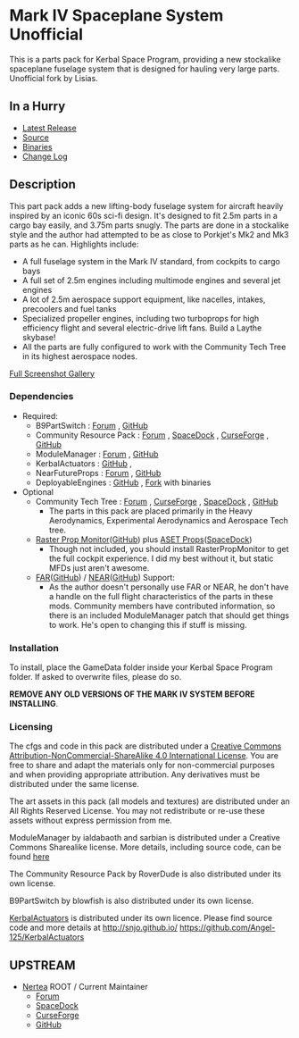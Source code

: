 # Mark IV Spaceplane System Unofficial

This is a parts pack for Kerbal Space Program, providing a new stockalike spaceplane fuselage system that is designed for hauling very large parts.  Unofficial fork by Lisias.

## In a Hurry

* [Latest Release](https://github.com/net-lisias-kspu/MkIVSystem/releases)
* [Source](https://github.com/net-lisias-kspu/MkIVSystem)
* [Binaries](https://github.com/net-lisias-kspu/MkIVSystem/tree/Archive)
* [Change Log](./CHANGE_LOG.md)


## Description

This part pack adds a new lifting-body fuselage system for aircraft heavily inspired by an iconic 60s sci-fi design. It's designed to fit 2.5m parts in a cargo bay easily, and 3.75m parts snugly. The parts are done in a stockalike style and the author had attempted to be as close to Porkjet's Mk2 and Mk3 parts as he can. Highlights include:

* A full fuselage system in the Mark IV standard, from cockpits to cargo bays
* A full set of 2.5m engines including multimode engines and several jet engines
* A lot of 2.5m aerospace support equipment, like nacelles, intakes, precoolers and fuel tanks
* Specialized propeller engines, including two turboprops for high efficiency flight and several electric-drive lift fans. Build a Laythe skybase!
* All the parts are fully configured to work with the Community Tech  Tree in its highest aerospace nodes. 

[Full Screenshot Gallery](https://imgur.com/a/bxLmn)

### Dependencies

* Required:
	+ B9PartSwitch : [Forum](https://forum.kerbalspaceprogram.com/index.php?/topic/140541-145-b9partswitch-v233-july-26/) , [GitHub](https://github.com/blowfishpro/B9PartSwitch/releases/latest)
	+ Community Resource Pack : [Forum](https://forum.kerbalspaceprogram.com/index.php?/topic/83007-13-community-resource-pack/) , [SpaceDock](http://spacedock.info/mod/31) , [CurseForge](https://kerbal.curseforge.com/projects/community-resource-pack) , [GitHub](https://github.com/BobPalmer/CommunityResourcePack/releases)
	+ ModuleManager : [Forum](https://forum.kerbalspaceprogram.com/index.php?/topic/50533-141-module-manager-307-may-5th-2018-its-dangerous-to-go-alone-take-those-cats-with-you/) , [GitHub](https://github.com/sarbian/ModuleManager)
	+  KerbalActuators : [GitHub](https://github.com/Angel-125/KerbalActuators) , 
	+ NearFutureProps : [Forum](https://forum.kerbalspaceprogram.com/index.php?/topic/166941-143-near-future-props-prop-assets-for-iva-developers-may-2-2018/) , [GitHub](https://github.com/ChrisAdderley/NearFutureProps/releases/tag/0.3.3) 
	+ DeployableEngines : [GitHub](https://github.com/ChrisAdderley/DeployableEngines) , [Fork](https://github.com/net-lisias-kspu/DeployableEngines) with binaries
* Optional
	+ Community Tech Tree : [Forum](https://forum.kerbalspaceprogram.com/index.php?/topic/90530-145-community-tech-tree-may-1/) , [CurseForge](https://kerbal.curseforge.com/projects/community-tech-tree) , [SpaceDock](http://spacedock.info/mod/534/Community%20Tech%20Tree) , [GitHub](https://www.dropbox.com/s/frbwmmc1vw5scwf/CommunityTechTree3_3_2.zip?dl=0)
		- The parts in this pack are placed primarily in the Heavy Aerodynamics, Experimental Aerodynamics and Aerospace Tech tree.
	+ [Raster Prop Monitor](https://forum.kerbalspaceprogram.com/index.php?/topic/105821-14x-rasterpropmonitor-still-putting-the-a-in-iva-v0305-11-june-2018/)([GitHub](https://github.com/Mihara/RasterPropMonitor/)) plus [ASET Props](https://forum.kerbalspaceprogram.com/index.php?/topic/116430-aset-props-pack-v15-for-the-modders-who-create-iva/)([SpaceDock](https://spacedock.info/mod/1204/ASET%20Props))
		- Though not included, you should install RasterPropMonitor to get the full cockpit experience. I did my best without it, but static MFDs just aren't awesome. 
	+ [FAR](https://forum.kerbalspaceprogram.com/index.php?/topic/19321-131-ferram-aerospace-research-v01591-liepmann-4218/)([GitHub](https://github.com/ferram4/Ferram-Aerospace-Research)) / [NEAR](https://forum.kerbalspaceprogram.com/index.php?/topic/78013-090near-a-simpler-aerodynamics-model-v131-121614/)([GitHub](https://github.com/ferram4/Ferram-Aerospace-Research/releases/tag/NEAR_v1.3.1)) Support:
		- As the author doesn't personally use FAR or NEAR, he don't have a handle on the full flight characteristics of the parts in these mods. Community members have contributed information, so there is an included ModuleManager patch that should get things to work. He's open to changing this if stuff is missing. 

### Installation

To install, place the GameData folder inside your Kerbal Space Program folder. If asked to overwrite files, please do so.

**REMOVE ANY OLD VERSIONS OF THE MARK IV SYSTEM BEFORE INSTALLING**.

### Licensing

The cfgs and code in this pack are distributed under a [Creative Commons Attribution-NonCommercial-ShareAlike 4.0 International License](http://creativecommons.org/licenses/by-nc-sa/4.0/legalcode). You are free to share and adapt the materials only for non-commercial purposes and when providing appropriate attribution. Any derivatives must be distributed under the same license.

The art assets in this pack (all models and textures) are distributed under an All Rights Reserved License. You may not redistribute or re-use these assets without express permission from me.

ModuleManager by ialdabaoth and sarbian is distributed under a Creative Commons Sharealike license. More details, including source code, can be found [here](http://forum.kerbalspaceprogram.com/threads/31342-0-20-ModuleManager-1-3-for-all-your-stock-modding-needs?p=528607&viewfull=1#post528607)

The Community Resource Pack by RoverDude is also distributed under its own license.

B9PartSwitch by blowfish is also distributed under its own license.

[KerbalActuators](https://github.com/Angel-125/KerbalActuators) is distributed under its own licence. Please find source code and more details at http://snjo.github.io/ https://github.com/Angel-125/KerbalActuators


## UPSTREAM

* [Nertea](https://forum.kerbalspaceprogram.com/index.php?/profile/83952-nertea/) ROOT / Current Maintainer
	+ [Forum](https://forum.kerbalspaceprogram.com/index.php?/topic/91713-131-mark-iv-spaceplane-system-dec-15-2017/)
	+ [SpaceDock](https://spacedock.info/mod/809/Mark%20IV%20Spaceplane%20System)
	+ [CurseForge](https://kerbal.curseforge.com/projects/mark-iv-spaceplane-system?gameCategorySlug=ksp-mods&projectID=225922)
	+ [GitHub](https://github.com/ChrisAdderley/MkIVSystem)

